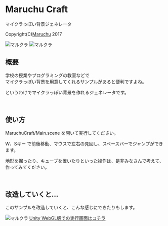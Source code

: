 # Maruchu Craft
マイクラっぽい背景ジェネレータ<br>

Copyright(C)[Maruchu](http://maruchu.nobody.jp/ "Maruchu") 2017


<img src="http://many.chu.jp/Unity/MaruchuCraft/Sample1.png" alt="マルクラ">
<img src="http://many.chu.jp/Unity/MaruchuCraft/Sample2.gif" alt="マルクラ">



## 概要
学校の授業やプログラミングの教室などで<br>
マイクラっぽい背景を用意してくれるサンプルがあると便利ですよね。<br>

というわけでマイクラっぽい背景を作れるジェネレータです。<br>

<br>

## 使い方
MaruchuCraft/Main.scene を開いて実行してください。<br>

W、Sキー で前後移動、マウスで左右の見回し、スペースバーでジャンプができます。

地形を掘ったり、キューブを置いたりといった操作は、是非みなさんで考えて、作ってみてください。

<br>


## 改造していくと...
このサンプルを改造していくと、こんな感じにできたりもします。<br>

<img src="http://many.chu.jp/Unity/MaruchuCraft/Sample3.gif" alt="マルクラ">
<a href="http://many.chu.jp/Unity/MaruchuCraft/WebGL/">Unity WebGL版での実行画面はコチラ</a>

